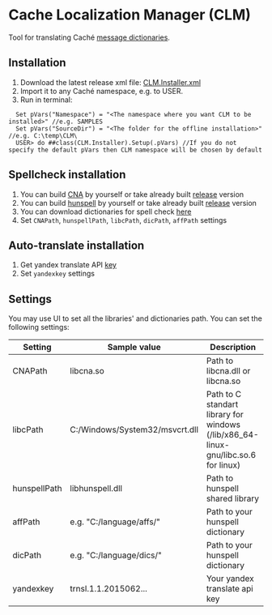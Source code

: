 # Cache Localization Manager (CLM)
Tool for translating Caché [message dictionaries](http://docs.intersystems.com/cache20152/csp/docbook/DocBook.UI.Page.cls?KEY=GZAP_localization#GZAP_C196068).

## Installation

1. Download the latest release xml file: [CLM.Installer.xml](https://github.com/intersystems-ru/cache-localization-manager/releases/)
2. Import it to any Caché namespace, e.g. to USER.
3. Run in terminal:
```
  Set pVars("Namespace") = "<The namespace where you want CLM to be installed>" //e.g. SAMPLES
  Set pVars("SourceDir") = "<The folder for the offline installation>"          //e.g. C:\temp\CLM\
  USER> do ##class(CLM.Installer).Setup(.pVars) //If you do not specify the default pVars then CLM namespace will be chosen by default
```


## Spellcheck installation

1. You can build [CNA](https://github.com/intersystems-ru/cna) by yourself or take already built [release](https://github.com/intersystems-ru/cna/releases) version
2. You can build [hunspell](http://hunspell.sourceforge.net/) by yourself or take already built [release](https://github.com/intersystems-ru/cache-localization-manager/releases/) version 
3. You can download dictionaries for spell check [here](https://drive.google.com/open?id=0B67IDZK3qoXJNDkySUxWNXY4dWM)
4. Set `CNAPath`, `hunspellPath`, `libcPath`, `dicPath`, `affPath` settings

## Auto-translate installation

1. Get yandex translate API [key](https://tech.yandex.com/translate/)
2. Set `yandexkey` settings


## Settings

You may use UI to set all the libraries' and dictionaries path.
You can set the following settings:

| Setting      | Sample value                    | Description                                                                       |
|--------------|---------------------------------|---------------------------------------------------------------------------------- |
| CNAPath      | libcna.so                       | Path to libcna.dll or libcna.so                                                   |
| libcPath     | C:/Windows/System32/msvcrt.dll  | Path to C standart library for windows (/lib/x86_64-linux-gnu/libc.so.6 for linux)|
| hunspellPath | libhunspell.dll                 | Path to hunspell shared library                                                   |
| affPath      | e.g. "C:/language/affs/"        | Path to your hunspell dictionary                                                  |
| dicPath      | e.g. "C:/language/dics/"        | Path to your hunspell dictionary                                                  |
| yandexkey    | trnsl.1.1.2015062...            | Your yandex translate api key                                                     |
